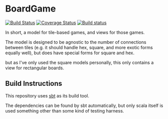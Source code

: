 # BoardGame
[![Build Status](https://travis-ci.org/rayrobdod/boardGame.svg?branch=master)](https://travis-ci.org/rayrobdod/boardGame)
[![Coverage Status](https://coveralls.io/repos/rayrobdod/boardGame/badge.svg?branch=master&service=github)](https://coveralls.io/github/rayrobdod/boardGame?branch=master)
[![Build status](https://ci.appveyor.com/api/projects/status/vtv458lxe8cd54rv/branch/master?svg=true)](https://ci.appveyor.com/project/rayrobdod/boardgame/branch/master)

In short, a model for tile-based games, and views for those games.

The model is designed to be agnostic to the number of connections between tiles
(e.g. it should handle hex, square, and more exotic forms equally well), but
does have special forms for square and hex. 

but as I've only used the square models personally, this only contains a view
for rectangular boards.


## Build Instructions
This repository uses [sbt](http://www.scala-sbt.org/) as its build tool.

The dependencies can be found by sbt automatically, but only scala itself is
used something other than some kind of testing harness.



